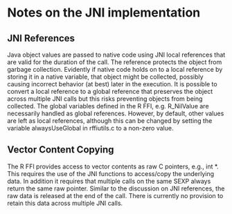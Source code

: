 # Notes on the JNI implementation

## JNI References

Java object values are passed to native code using JNI local references that are valid for the duration of the call. The reference protects the object from garbage collection. Evidently if native code holds on to a local reference by storing it in a native variable,
that object might be collected, possibly causing incorrect behavior (at best) later in the execution. It is possible to convert a local reference to a global reference that preserves the object across multiple JNI calls but this risks preventing objects from being collected. The global variables defined in the R FFI, e.g. R_NilValue are necessarily handled as global references. However, by default, other values are left as local references, although this can be changed by setting the variable alwaysUseGlobal in rffiutils.c to a non-zero value.

## Vector Content Copying

The R FFI provides access to vector contents as raw C pointers, e.g., int *. This requires the use of the JNI functions to access/copy the underlying data. In addition it requires  that multiple calls on the same SEXP always return the same raw pointer.
Similar to the discussion on JNI references, the raw data is released at the end of the call. There is currently no provision to retain this data across multiple JNI calls.


